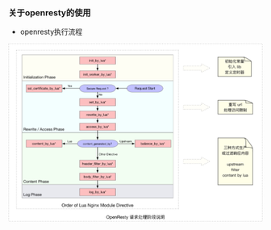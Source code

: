 ###    关于openresty的使用

* openresty执行流程

![](https://github.com/Yangliangfeng/Linux/raw/master/file/images/openresty.png)

